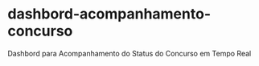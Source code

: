 # dashbord-acompanhamento-concurso
 Dashbord para Acompanhamento do Status do Concurso em Tempo Real
